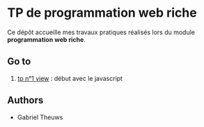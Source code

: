 # TP de programmation web riche

Ce dépôt accueille mes travaux pratiques réalisés lors du module **programmation web riche**.

## Go to

1. [tp n°1 view](tp1/view/index.html) : début avec le javascript

## Authors

 * Gabriel Theuws
